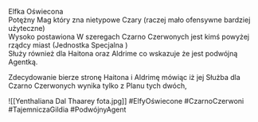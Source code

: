 Elfka Oświecona  
Potężny Mag który zna nietypowe Czary (raczej mało ofensywne bardziej użyteczne)  
Wysoko postawiona W szeregach Czarno Czerwonych jest kimś powyżej rządcy miast (Jednostka Specjalna )  
Służy również dla Haitona oraz Aldrime co wskazuje że jest podwójną Agentką.

Zdecydowanie bierze stronę Haitona i Aldrimę mówiąc iż jej Służba dla Czarno Czerwonych wynika tylko z Planu tych dwóch,

![[Yenthaliana Dal Thaarey fota.jpg]]
#ElfyOświecone #CzarnoCzerwoni #TajemniczaGildia #PodwójnyAgent
